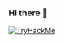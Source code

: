 ### Hi there 👋

[![TryHackMe](https://tryhackme-badges.s3.amazonaws.com/flaky.png)](https://tryhackme.com/p/flaky)
